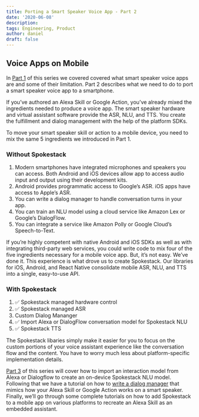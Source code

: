 ```yaml
---
title: Porting a Smart Speaker Voice App - Part 2
date: '2020-06-08'
description:
tags: Engineering, Product
author: daniel
draft: false
---
```


## Voice Apps on Mobile

In [Part 1]() of this series we covered covered what smart speaker voice apps are and some of their limitation. Part 2 describes what we need to do to port a smart speaker voice app to a smartphone.

If you’ve authored an Alexa Skill or Google Action, you’ve already mixed the ingredients needed to produce a voice app. The smart speaker hardware and virtual assistant software provide the ASR, NLU, and TTS. You create the fulfillment and dialog management with the help of the platform SDKs.

To move your smart speaker skill or action to a mobile device, you need to mix the same 5 ingredients we introduced in Part 1.

### Without Spokestack

1. Modern smartphones have integrated microphones and speakers you can access. Both Android and iOS devices allow app to access audio input and output using their development kits.
2. Android provides programmatic access to Google’s ASR. iOS apps have access to Apple’s ASR.
3. You can write a dialog manager to handle conversation turns in your app.
4. You can train an NLU model using a cloud service like Amazon Lex or Google’s DialogFlow.
5. You can integrate a service like Amazon Polly or Google Cloud’s Speech-to-Text.

If you’re highly competent with native Android and iOS SDKs as well as with integrating third-party web services, you could write code to mix four of the five ingredients necessary for a mobile voice app. But, it’s not easy. We’ve done it. This experience is what drove us to create Spokestack. Our libraries for iOS, Android, and React Native consolidate mobile ASR, NLU, and TTS into a single, easy-to-use API.

### With Spokestack

1. ✅ Spokestack managed hardware control
2. ✅ Spokestack managed ASR
3. Custom Dialog Mananger
4. ✅ Import Alexa or DialogFlow conversation model for Spokestack NLU
5. ✅ Spokestack TTS

The Spokestack libaries simply make it easier for you to focus on the custom portions of your voice assistant experience like the conversation flow and the content. You have to worry much less about platform-specific implementation details.

[Part 3](/blog/porting-a-smart-speaker-voice-app-to-mobile-part-2) of this series will cover how to import an interaction model from Alexa or Dialogflow to create an on-device Spokestack NLU model. Following that we have a tutorial on how to [write a dialog manager]() that mimics how your Alexa Skill or Google Action works on a smart speaker. Finally, we’ll go through some complete tutorials on how to add Spokestack to a mobile app on various platforms to recreate an Alexa Skill as an embedded assistant.
